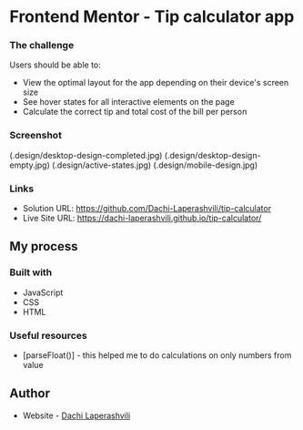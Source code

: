 # Frontend Mentor - Tip calculator app

### The challenge

Users should be able to:

- View the optimal layout for the app depending on their device's screen size
- See hover states for all interactive elements on the page
- Calculate the correct tip and total cost of the bill per person

### Screenshot

(.design/desktop-design-completed.jpg)
(.design/desktop-design-empty.jpg)
(.design/active-states.jpg)
(.design/mobile-design.jpg)

### Links

- Solution URL: https://github.com/Dachi-Laperashvili/tip-calculator
- Live Site URL: https://dachi-laperashvili.github.io/tip-calculator/

## My process

### Built with

- JavaScript
- CSS
- HTML

### Useful resources

- [parseFloat()] - this helped me to do calculations on only numbers from value

## Author

- Website - [Dachi Laperashvili](https://github.com/Dachi-Laperashvili)
